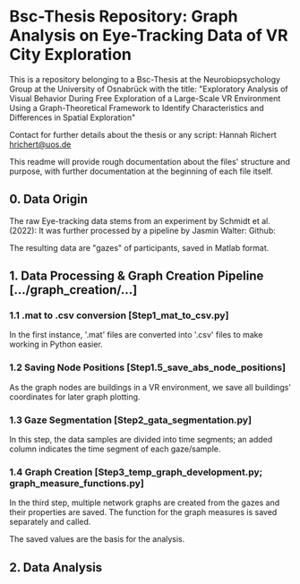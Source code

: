 # Bsc-Thesis Repository: Graph Analysis on Eye-Tracking Data of VR City Exploration

This is a repository belonging to a Bsc-Thesis at the Neurobiopsychology Group at the University of Osnabrück with the title:
"Exploratory Analysis of Visual Behavior During Free Exploration of a Large-Scale VR Environment Using a Graph-Theoretical Framework to Identify Characteristics and Differences in Spatial Exploration"

Contact for further details about the thesis or any script: Hannah Richert hrichert@uos.de

This readme will provide rough documentation about the files' structure and purpose, with further documentation at the beginning of each file itself.


## 0. Data Origin

The raw Eye-tracking data stems from an experiment by Schmidt et al. (2022):
It was further processed by a pipeline by Jasmin Walter: Github:

The resulting data are "gazes" of participants, saved in Matlab format.


## 1. Data Processing & Graph Creation Pipeline [.../graph_creation/...]

### 1.1 .mat to .csv conversion [Step1_mat_to_csv.py]
In the first instance, '.mat' files are converted into '.csv' files to make working in Python easier.

### 1.2 Saving Node Positions [Step1.5_save_abs_node_positions]
As the graph nodes are buildings in a VR environment, we save all buildings' coordinates for later graph plotting.

### 1.3 Gaze Segmentation [Step2_gata_segmentation.py]
In this step, the data samples are divided into time segments; an added column indicates the time segment of each gaze/sample.

### 1.4 Graph Creation [Step3_temp_graph_development.py; graph_measure_functions.py]

In the third step, multiple network graphs are created from the gazes and their properties are saved.
The function for the graph measures is saved separately and called.

The saved values are the basis for the analysis.


## 2. Data Analysis

